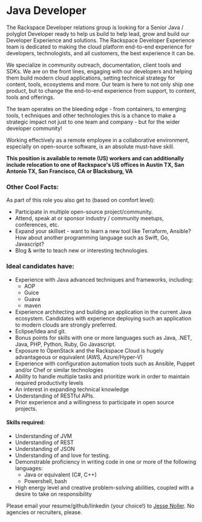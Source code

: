 # Java Developer

The Rackspace Developer relations group is looking for a Senior Java / polyglot
Developer ready to help us build to help lead, grow and build our Developer Experience
and solutions. The Rackspace Developer Experience team is dedicated to making
the cloud platform end-to-end experience for developers, technologists, and
all customers, the best experience it can be.

We specialize in community outreach, documentation, client tools and SDKs.
We are on the front lines, engaging with our developers and helping them
build modern cloud applications, setting technical strategy for content,
tools, ecosystems and more. Our team is here to not only ship one product,
but to change the end-to-end experience from support, to content, tools and offerings.

The team operates on the bleeding edge - from containers, to emerging tools, t
echniques and other technologies this is a chance to make a strategic impact
not just to one team and company - but for the wider developer community!

Working effectively as a remote employee in a collaborative environment,
especially on open-source software, is an absolute must-have skill.

**This position is available to remote (US) workers and can additionally
include relocation to one of Rackspace's US offices in Austin TX, San Antonio TX,
San Francisco, CA or Blacksburg, VA**

### Other Cool Facts:

As part of this role you also get to (based on comfort level):

* Participate in multiple open-source project/community.
* Attend, speak at or sponsor industry / community meetups, conferences, etc.
* Expand your skillset - want to learn a new tool like Terraform, Ansible? How about another programming language such as Swift, Go, Javascript?
* Blog & write to teach new or interesting technologies.


### Ideal candidates have:

* Experience with Java advanced techniques and frameworks, including:
    * AOP
    * Guice
    * Guava
    * maven
* Experience architecting and building an application in the current Java ecosystem. Candidates with experience deploying such an application to modern clouds are strongly preferred.
* Eclipse/Idea and git.
* Bonus points for skills with one or more languages such as Java, .NET, Java, PHP, Python, Ruby, Go Javascript.
* Exposure to OpenStack and the Rackspace Cloud is hugely advantageous or equivalent (AWS, Azure/Hyper-V)
* Experience with configuration automation tools such as Ansible, Puppet and/or Chef or similar technologies
* Ability to handle multiple tasks and prioritize work in order to maintain required productivity levels
* An interest in expanding technical knowledge
* Understanding of RESTful APIs.
* Prior experience and a willingness to participate in open source projects.


#### Skills required:

* Understanding of JVM
* Understanding of REST
* Understanding of JSON
* Understanding of and love for testing.
* Demonstrable proficiency in writing code in one or more of the following languages:
    * Java or equivalent (C#, C++)
    * Powershell, bash
* High energy level and creative problem-solving abilities, coupled with a desire to take on responsibility

Please email your resume/github/linkedin (your choice!) to [Jesse Noller](mailto:jesse.noller@rackspace.com). No agencies
or recruiters, please.
